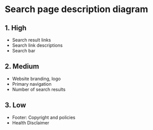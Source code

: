# Search page description diagram

## 1. High

- Search result links
- Search link descriptions
- Search bar


## 2. Medium

- Website branding, logo
- Primary navigation
- Number of search results


## 3. Low

- Footer: Copyright and policies
- Health Disclaimer